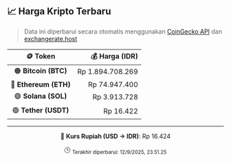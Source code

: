 

<!-- HARGA_KRIPTO -->
## 📈 Harga Kripto Terbaru

> Data ini diperbarui secara otomatis menggunakan [CoinGecko API](https://www.coingecko.com/) dan [exchangerate.host](https://exchangerate.host/)

<div align="center">

| 🪙 Token | 💰 Harga (IDR) |
|:------:|---------------:|
| 🟠 **Bitcoin (BTC)**   | Rp 1.894.708.269 |
| 🔵 **Ethereum (ETH)**  | Rp 74.947.400 |
| 🟣 **Solana (SOL)**    | Rp 3.913.728 |
| 🟢 **Tether (USDT)**   | Rp 16.422 |

---

💱 **Kurs Rupiah (USD → IDR)**: Rp 16.424

🕒 <sub>Terakhir diperbarui: 12/9/2025, 23.51.25</sub>

</div>
<!-- /HARGA_KRIPTO -->